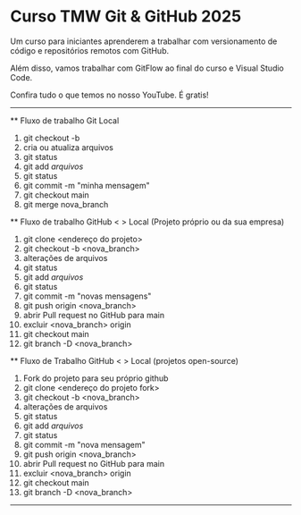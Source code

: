 # Curso TMW Git & GitHub 2025

Um curso para iniciantes
 aprenderem a trabalhar com 
versionamento de código e 
repositórios remotos com GitHub.

Além disso, vamos trabalhar com
 GitFlow ao final do curso e 
Visual Studio Code.

Confira tudo o que temos no 
nosso YouTube. É gratis!


---------------------------

** Fluxo de trabalho Git Local

01. git checkout -b <nova branch>
02. cria ou atualiza arquivos
03. git status
04. git add *arquivos*
05. git status
06. git commit -m "minha mensagem"
07. git checkout main
08. git merge nova_branch

** Fluxo de trabalho GitHub < > Local (Projeto próprio ou da sua empresa)

01. git clone <endereço do projeto>
02. git checkout -b <nova_branch>
03. alterações de arquivos
04. git status
05. git add *arquivos*
06. git status
07. git commit -m "novas mensagens"
08. git push origin <nova_branch>
09. abrir Pull request no GitHub para main
10. excluir <nova_branch> origin
11. git checkout main
12. git branch -D <nova_branch>

** Fluxo de Trabalho GitHub < > Local (projetos open-source)

01. Fork do projeto para seu próprio github
02. git clone <endereço do projeto fork>
03. git checkout -b <nova_branch>
04. alterações de arquivos
05. git status
06. git add *arquivos*
07. git status
08. git commit -m "nova mensagem"
09. git push origin <nova_branch>
10. abrir Pull request no GitHub para main
11. excluir <nova_branch> origin
12. git checkout main
13. git branch -D <nova_branch>


-----------